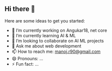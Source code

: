 ## Hi there 👋

Here are some ideas to get you started:

- 🔭 I’m currently working on Angukar18, net core
- 🌱 I’m currently learning AI & ML
- 👯 I’m looking to collaborate on AI ML projects
- 💬 Ask me about web development
- 📫 How to reach me: manoj.r90@gmail.com
- 😄 Pronouns: ...
- ⚡ Fun fact: ...
